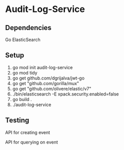 # Audit-Log-Service

## Dependencies

Go 
ElasticSearch

## Setup

1. go mod init audit-log-service
2. go mod tidy
3. go get github.com/dgrijalva/jwt-go
4. go get "github.com/gorilla/mux"
5. go get "github.com/olivere/elastic/v7"
6. ./bin/elasticsearch -E xpack.security.enabled=false
7. go build .
8. ./audit-log-service
   

## Testing


API for creating event


API for querying on event

